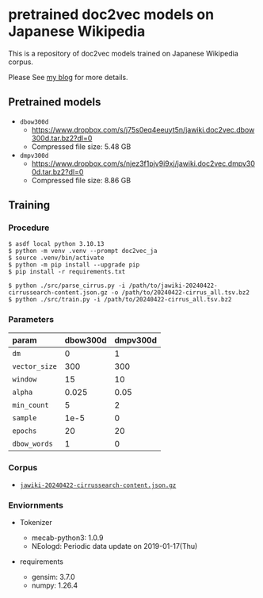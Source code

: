 # pretrained doc2vec models on Japanese Wikipedia

This is a repository of doc2vec models trained on Japanese Wikipedia corpus.

Please See [my blog](https://yag-ays.github.io/project/pretrained_doc2vec_wikipedia/) for more details.

## Pretrained models

- `dbow300d`
  - https://www.dropbox.com/s/j75s0eq4eeuyt5n/jawiki.doc2vec.dbow300d.tar.bz2?dl=0
  - Compressed file size: 5.48 GB
- `dmpv300d`
  - https://www.dropbox.com/s/njez3f1pjv9i9xj/jawiki.doc2vec.dmpv300d.tar.bz2?dl=0
  - Compressed file size: 8.86 GB


## Training

### Procedure

```shell
$ asdf local python 3.10.13
$ python -m venv .venv --prompt doc2vec_ja
$ source .venv/bin/activate
$ python -m pip install --upgrade pip
$ pip install -r requirements.txt
```


```shell
$ python ./src/parse_cirrus.py -i /path/to/jawiki-20240422-cirrussearch-content.json.gz -o /path/to/20240422-cirrus_all.tsv.bz2
$ python ./src/train.py -i /path/to/20240422-cirrus_all.tsv.bz2
```



### Parameters

| param         | dbow300d | dmpv300d |
| :------------ | :------- | :------- |
| `dm`          | 0        | 1        |
| `vector_size` | 300      | 300      |
| `window`      | 15       | 10       |
| `alpha`       | 0.025    | 0.05     |
| `min_count`   | 5        | 2        |
| `sample`      | 1e-5     | 0        |
| `epochs`      | 20       | 20       |
| `dbow_words`  | 1        | 0        |

### Corpus

- [`jawiki-20240422-cirrussearch-content.json.gz`](https://dumps.wikimedia.org/other/cirrussearch/20240422/)

### Enviornments

- Tokenizer
  - mecab-python3: 1.0.9
  - NEologd: Periodic data update on 2019-01-17(Thu)

- requirements
  - gensim: 3.7.0
  - numpy: 1.26.4
